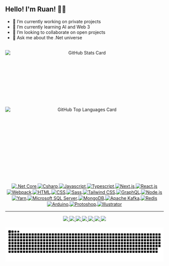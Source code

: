 ## Hello! I'm Ruan! 👋🏽
- 🔭 I’m currently working on private projects
- 🌱 I’m currently learning AI and Web 3
- 👯 I’m looking to collaborate on open projects
- 💬 Ask me about the .Net universe

<!--
- 🤔 I’m looking for help with ...
- 📫 How to reach me: ...
- 😄 Pronouns: ...
- ⚡ Fun fact: ...
-->

<br>

<div align="center">
  <picture>
    <source media="(prefers-color-scheme: light)" srcset="https://github-readme-stats-rgalli.vercel.app/api?username=RGalli&show_icons=true&theme=default&include_all_commits=true"/>
    <source media="(prefers-color-scheme: dark)" srcset="https://github-readme-stats-rgalli.vercel.app/api?username=RGalli&show_icons=true&theme=tokyonight&include_all_commits=true"/>
    <img height="180em" align="center" style="display: flex;" alt="GitHub Stats Card" src="https://github-readme-stats-rgalli.vercel.app/api?username=RGalli&show_icons=true&include_all_commits=true"/>
  </picture>
  <picture>
    <source media="(prefers-color-scheme: light)" srcset="https://github-readme-stats-rgalli.vercel.app/api/top-langs/?username=RGalli&layout=compact&theme=default&langs_count=8"/>
    <source media="(prefers-color-scheme: dark)" srcset="https://github-readme-stats-rgalli.vercel.app/api/top-langs/?username=RGalli&layout=compact&theme=tokyonight&langs_count=8"/>
    <img height="180em" align="center" style="display: flex;" alt="GitHub Top Languages Card" src="https://github-readme-stats-rgalli.vercel.app/api/top-langs/?username=RGalli&layout=compact&langs_count=8"/>
  </picture>
</div>

<br><br>

<div style="display: inline_block" align="center">
  <a href="#">
  <img align="center" alt=".Net Core" height="30" width="36" src="https://cdn.jsdelivr.net/gh/devicons/devicon/icons/dotnetcore/dotnetcore-original.svg">
  <img align="center" alt="Csharp" height="30" width="36" src="https://cdn.jsdelivr.net/gh/devicons/devicon/icons/csharp/csharp-original.svg">
  <img align="center" alt="Javascript" height="30" width="36" src="https://cdn.jsdelivr.net/gh/devicons/devicon/icons/javascript/javascript-original.svg">
  <img align="center" alt="Typescript" height="30" width="36" src="https://cdn.jsdelivr.net/gh/devicons/devicon/icons/typescript/typescript-original.svg">
  <img align="center" alt="Next.js" height="30" width="36" src="https://cdn.jsdelivr.net/gh/devicons/devicon/icons/nextjs/nextjs-line.svg">
  <img align="center" alt="React.js" height="30" width="36" src="https://cdn.jsdelivr.net/gh/devicons/devicon/icons/react/react-original.svg">
  <img align="center" alt="Webpack" height="30" width="36" src="https://cdn.jsdelivr.net/gh/devicons/devicon/icons/webpack/webpack-original.svg">
  <img align="center" alt="HTML" height="30" width="36" src="https://cdn.jsdelivr.net/gh/devicons/devicon/icons/html5/html5-original.svg">
  <img align="center" alt="CSS" height="30" width="36" src="https://cdn.jsdelivr.net/gh/devicons/devicon/icons/css3/css3-original.svg">
  <img align="center" alt="Sass" height="30" width="36" src="https://cdn.jsdelivr.net/gh/devicons/devicon/icons/sass/sass-original.svg">
  <img align="center" alt="Tailwind CSS" height="30" src="https://cdn.jsdelivr.net/gh/devicons/devicon/icons/tailwindcss/tailwindcss-plain.svg" />
  <img align="center" alt="GraphQL" height="30" width="36" src="https://cdn.jsdelivr.net/gh/devicons/devicon/icons/graphql/graphql-plain.svg">
  <img align="center" alt="Node.js" height="30" width="36" src="https://cdn.jsdelivr.net/gh/devicons/devicon/icons/nodejs/nodejs-original.svg">
  <img align="center" alt="Yarn" height="30" width="36" src="https://cdn.jsdelivr.net/gh/devicons/devicon/icons/yarn/yarn-original.svg">
  <img align="center" alt="Microsoft SQL Server" height="30" width="36" src="https://cdn.jsdelivr.net/gh/devicons/devicon/icons/microsoftsqlserver/microsoftsqlserver-plain.svg">
  <img align="center" alt="MongoDB" height="30" width="36" src="https://cdn.jsdelivr.net/gh/devicons/devicon/icons/mongodb/mongodb-original.svg">
  <img align="center" alt="Apache Kafka" height="30" width="36" src="https://cdn.jsdelivr.net/gh/devicons/devicon/icons/apachekafka/apachekafka-original.svg" />
  <img align="center" alt="Redis" height="30" width="36" src="https://cdn.jsdelivr.net/gh/devicons/devicon/icons/redis/redis-original.svg" />
  <img align="center" alt="Arduino" height="30" width="36" src="https://cdn.jsdelivr.net/gh/devicons/devicon/icons/arduino/arduino-original-wordmark.svg">
  <img align="center" alt="Protoshop" height="30" width="36" src="https://cdn.jsdelivr.net/gh/devicons/devicon/icons/photoshop/photoshop-plain.svg">
  <img align="center" alt="Illustrator" height="30" width="36" src="https://cdn.jsdelivr.net/gh/devicons/devicon/icons/illustrator/illustrator-plain.svg">  
</div>

---

<div style="display: inline_block" align="center">
  <a href="https://dev.to/rgalli" target="_blank">
    <img src="https://img.shields.io/badge/dev.to-0A0A0A?style=for-the-badge&logo=devdotto&logoColor=white" target="_blank">
  </a>
  <a href="https://www.linkedin.com/in/ruangalli" target="_blank">
    <img src="https://img.shields.io/badge/LinkedIn-0077B5?style=for-the-badge&logo=linkedin&logoColor=white" target="_blank">
  </a>
  <a href="https://www.facebook.com/RuanHSGalli" target="_blank">
    <img src="https://img.shields.io/badge/Facebook-1877F2?style=for-the-badge&logo=facebook&logoColor=white" target="_blank">
  </a>
  <a href="https://open.spotify.com/user/22rvzd4tdjrkzo3eqzwohw7ty" target="_blank">
    <img src="https://img.shields.io/badge/Spotify-1ED760?&style=for-the-badge&logo=spotify&logoColor=white" target="_blank">
  </a>
  <a href="https://instagram.com/ruangalli" target="_blank">
    <img src="https://img.shields.io/badge/Instagram-E4405F?style=for-the-badge&logo=instagram&logoColor=white" target="_blank">
  </a>
  <a href="https://gitlab.com/Ruan.Galli">
    <img src="https://img.shields.io/badge/GitLab-330F63?style=for-the-badge&logo=gitlab&logoColor=white" target="_blank">
  </a>
  <a href="https://www.twitch.tv/ruanhsg" target="_blank">
    <img src="https://img.shields.io/badge/Twitch-9146FF?style=for-the-badge&logo=twitch&logoColor=white" target="_blank">
  </a>  
</div>

<br>

<div align="center">
  <picture>
    <source media="(prefers-color-scheme: dark)" srcset="https://github.com/RGalli/RGalli/blob/output/github-snake-dark.svg#gh-dark-mode-only">
    <source media="(prefers-color-scheme: light)" srcset="https://github.com/RGalli/RGalli/blob/output/github-snake.svg#gh-light-mode-only">
    <img alt="Shows a light GitHub snake in light mode and a dark GitHub snake in dark mode." src="https://github.com/RGalli/RGalli/blob/output/github-snake-dark.svg">
  </picture>
</div>
